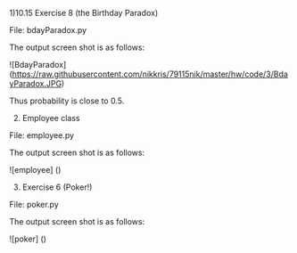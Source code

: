 1)10.15 Exercise 8 (the Birthday Paradox)

File: bdayParadox.py

The output screen shot is as follows:

![BdayParadox] (https://raw.githubusercontent.com/nikkris/79115nik/master/hw/code/3/BdayParadox.JPG)

Thus probability is close to 0.5.

2) Employee class

File: employee.py

The output screen shot is as follows:

![employee] ()

3) Exercise 6 (Poker!)

File: poker.py

The output screen shot is as follows:

![poker] ()